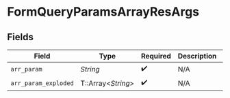 # FormQueryParamsArrayResArgs


## Fields

| Field                | Type                 | Required             | Description          | Example              |
| -------------------- | -------------------- | -------------------- | -------------------- | -------------------- |
| `arr_param`          | *String*             | :heavy_check_mark:   | N/A                  | test,test2           |
| `arr_param_exploded` | T::Array<*String*>   | :heavy_check_mark:   | N/A                  |                      |